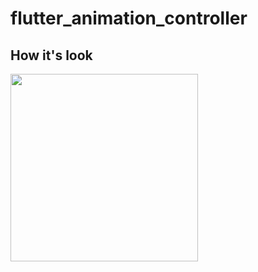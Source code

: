 # flutter_animation_controller

## How it's look

<img src="https://github.com/Odialko/animation_controller/blob/master/assets/bendergif.gif" width="300">
